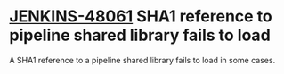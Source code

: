# [JENKINS-48061](https://issues.jenkins-ci.org/browse/JENKINS-48061) SHA1 reference to pipeline shared library fails to load

A SHA1 reference to a pipeline shared library fails to load in some cases.
